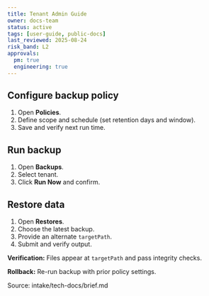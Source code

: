 ```yaml
---
title: Tenant Admin Guide
owner: docs-team
status: active
tags: [user-guide, public-docs]
last_reviewed: 2025-08-24
risk_band: L2
approvals:
  pm: true
  engineering: true
---
```

## Configure backup policy
1. Open **Policies**.
2. Define scope and schedule (set retention days and window).
3. Save and verify next run time.

## Run backup
1. Open **Backups**.
2. Select tenant.
3. Click **Run Now** and confirm.

## Restore data
1. Open **Restores**.
2. Choose the latest backup.
3. Provide an alternate `targetPath`.
4. Submit and verify output.

**Verification:** Files appear at `targetPath` and pass integrity checks.

**Rollback:** Re-run backup with prior policy settings.

Source: intake/tech-docs/brief.md
